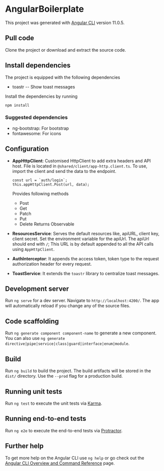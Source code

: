 # AngularBoilerplate

This project was generated with [Angular CLI](https://github.com/angular/angular-cli) version 11.0.5.

## Pull code

Clone the project or download and extract the source code.

## Install dependencies

The project is equipped with the following dependencies

* toastr -- Show toast messages

Install the dependencies by running

```
npm install
```

### Suggested dependencies

* ng-bootstrap: For bootstrap
* fontawesome: For icons

## Configuration

* **AppHttpClient**: Customised HttpClient to add extra headers and API host. File is located in `@shared/client/app-http.client.ts`.
  To use, import the client and send the data to the endpoint.
  ```
  const url = `auth/login`;
  this.appHttpClient.Post(url, data);
  ```
  Provides following methods
  * Post
  * Get
  * Patch
  * Put
  * Delete
  Returns Observable
    
* **ResourcesService**: Serves the default resources like, apiURL, client key, client secret.
  Set the environment variable for the apiUrl. The apiUrl should end with `/`;
  This URL is by default appended to all the API calls using `AppHttpClient`.
  
* **AuthInterceptor**: It appends the access token, token type to the request authorization header for every request.

* **ToastService**: It extends the `toastr` library to centralize toast messages.

## Development server

Run `ng serve` for a dev server. Navigate to `http://localhost:4200/`. The app will automatically reload if you change any of the source files.

## Code scaffolding

Run `ng generate component component-name` to generate a new component. You can also use `ng generate directive|pipe|service|class|guard|interface|enum|module`.

## Build

Run `ng build` to build the project. The build artifacts will be stored in the `dist/` directory. Use the `--prod` flag for a production build.

## Running unit tests

Run `ng test` to execute the unit tests via [Karma](https://karma-runner.github.io).

## Running end-to-end tests

Run `ng e2e` to execute the end-to-end tests via [Protractor](http://www.protractortest.org/).

## Further help

To get more help on the Angular CLI use `ng help` or go check out the [Angular CLI Overview and Command Reference](https://angular.io/cli) page.
